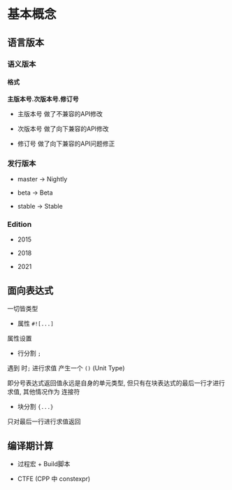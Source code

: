 # 基本概念

## 语言版本

### 语义版本

#### 格式

__主版本号.次版本号.修订号__

* 主版本号
    做了不兼容的API修改

* 次版本号
    做了向下兼容的API修改

* 修订号
    做了向下兼容的API问题修正



### 发行版本

* master -> Nightly

* beta   -> Beta

* stable -> Stable

### Edition

* 2015

* 2018

* 2021

## 面向表达式

一切皆类型

* 属性 `#![...]`

属性设置

* 行分割 `;`

遇到 时`;` 进行求值 产生一个 `()` (Unit Type) 

即分号表达式返回值永远是自身的单元类型, 但只有在块表达式的最后一行才进行求值, 其他情况作为
连接符

* 块分割 `{...}`

只对最后一行进行求值返回

## 编译期计算

* 过程宏 + Build脚本


* CTFE (CPP 中 constexpr)


